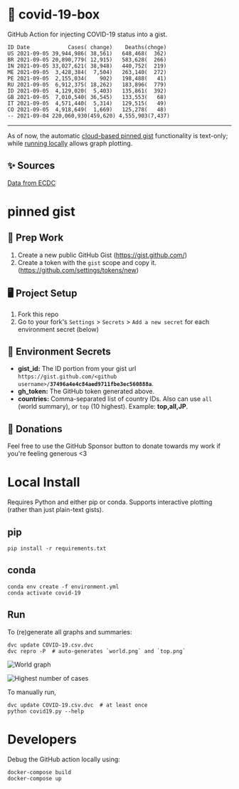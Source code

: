 # 🏥 covid-19-box

GitHub Action for injecting COVID-19 status into a gist.

```
ID Date            Cases( change)    Deaths(chnge)
US 2021-09-05 39,944,986( 38,561)   648,468(  362)
BR 2021-09-05 20,890,779( 12,915)   583,628(  266)
IN 2021-09-05 33,027,621( 38,948)   440,752(  219)
ME 2021-09-05  3,428,384(  7,504)   263,140(  272)
PE 2021-09-05  2,155,034(    902)   198,488(   41)
RU 2021-09-05  6,912,375( 18,262)   183,896(  779)
ID 2021-09-05  4,129,020(  5,403)   135,861(  392)
GB 2021-09-05  7,010,540( 36,545)   133,553(   68)
IT 2021-09-05  4,571,440(  5,314)   129,515(   49)
CO 2021-09-05  4,918,649(  1,669)   125,278(   48)
-- 2021-09-04 220,060,930(459,620) 4,555,903(7,437)
```

---

As of now, the automatic [cloud-based pinned gist](#pinned-gist) functionality is text-only;
while [running locally](#local-install) allows graph plotting.

## ✨ Sources

[Data from ECDC](https://www.ecdc.europa.eu/en/publications-data/download-todays-data-geographic-distribution-covid-19-cases-worldwide)

# pinned gist

## 🎒 Prep Work
1. Create a new public GitHub Gist (https://gist.github.com/)
1. Create a token with the `gist` scope and copy it. (https://github.com/settings/tokens/new)

## 🖥 Project Setup
1. Fork this repo
1. Go to your fork's `Settings` > `Secrets` > `Add a new secret` for each environment secret (below)

## 🤫 Environment Secrets
- **gist_id:** The ID portion from your gist url `https://gist.github.com/<github username>/`**`37496a4e4c84aed9711fbe3ec560888a`**.
- **gh_token:** The GitHub token generated above.
- **countries:** Comma-separated list of country IDs. Also can use `all` (world summary), or `top` (10 highest). Example: **top,all,JP**.

## 💸 Donations

Feel free to use the GitHub Sponsor button to donate towards my work if you're feeling generous <3

# Local Install

Requires Python and either pip or conda. Supports interactive plotting (rather than just plain-text gists).

## pip

```
pip install -r requirements.txt
```

## conda

```
conda env create -f environment.yml
conda activate covid-19
```

## Run

To (re)generate all graphs and summaries:

```
dvc update COVID-19.csv.dvc
dvc repro -P  # auto-generates `world.png` and `top.png`
```

![World graph](world.png)

![Highest number of cases](top.png)

To manually run,

```
dvc update COVID-19.csv.dvc  # at least once
python covid19.py --help
```

# Developers

Debug the GitHub action locally using:

```
docker-compose build
docker-compose up
```
